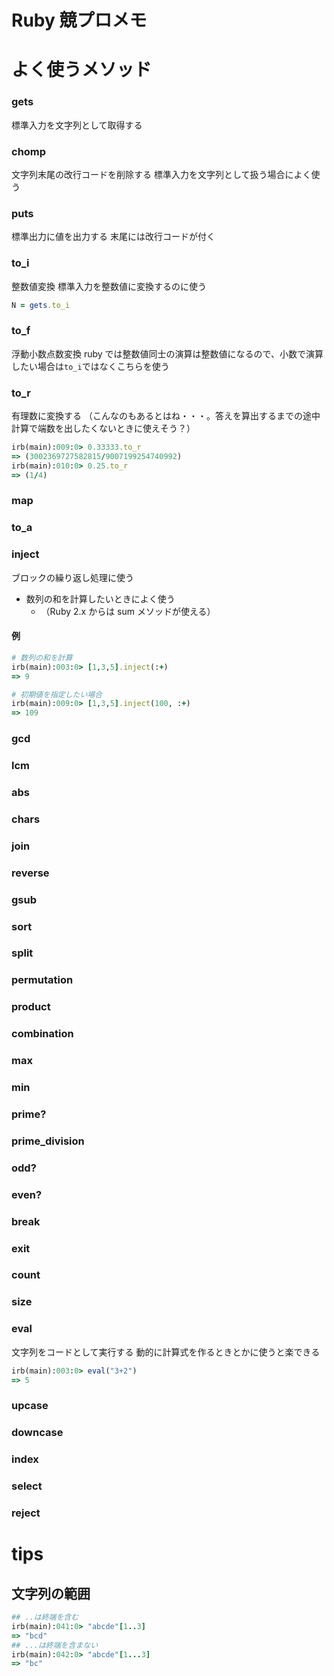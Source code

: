 # Ruby 競プロメモ

# よく使うメソッド

### gets

標準入力を文字列として取得する

### chomp

文字列末尾の改行コードを削除する
標準入力を文字列として扱う場合によく使う

### puts

標準出力に値を出力する
末尾には改行コードが付く

### to_i

整数値変換
標準入力を整数値に変換するのに使う

```ruby
N = gets.to_i
```

### to_f

浮動小数点数変換
ruby では整数値同士の演算は整数値になるので、小数で演算したい場合は`to_i`ではなくこちらを使う

### to_r

有理数に変換する
（こんなのもあるとはね・・・。答えを算出するまでの途中計算で端数を出したくないときに使えそう？）

```ruby
irb(main):009:0> 0.33333.to_r
=> (3002369727582815/9007199254740992)
irb(main):010:0> 0.25.to_r
=> (1/4)
```

### map

### to_a

### inject

ブロックの繰り返し処理に使う

- 数列の和を計算したいときによく使う
  - （Ruby 2.x からは sum メソッドが使える）

#### 例

```ruby
# 数列の和を計算
irb(main):003:0> [1,3,5].inject(:+)
=> 9

# 初期値を指定したい場合
irb(main):009:0> [1,3,5].inject(100, :+)
=> 109

```

### gcd

### lcm

### abs

### chars

### join

### reverse

### gsub

### sort

### split

### permutation

### product

### combination

### max

### min

### prime?

### prime_division

### odd?

### even?

### break

### exit

### count

### size

### eval

文字列をコードとして実行する
動的に計算式を作るときとかに使うと楽できる

```ruby
irb(main):003:0> eval("3+2")
=> 5
```

### upcase

### downcase

### index

### select

### reject

# tips

## 文字列の範囲

```ruby
## ..は終端を含む
irb(main):041:0> "abcde"[1..3]
=> "bcd"
## ...は終端を含まない
irb(main):042:0> "abcde"[1...3]
=> "bc"
```
